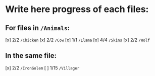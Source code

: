 # Write here progress of each files:
## For files in `/Animals`:
[x] 2/2 `/Chicken`
[x] 2/2 `/Cow`
[x] 1/1 `/Llama`
    [x] 4/4 `/Skins`
[x] 2/2 `/Wolf`

## In the same file:
[x]  2/2  `/IronGolem`
[ ]  1/15 `/Villager`